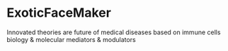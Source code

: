 # ExoticFaceMaker
Innovated theories are future of medical diseases based on immune cells biology &amp; molecular mediators &amp; modulators 

